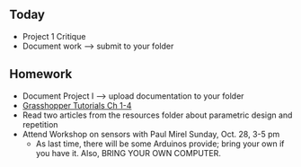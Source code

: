 ## Today

- Project 1 Critique
- Document work --> submit to your folder

## Homework

- Document Project I --> upload documentation to your folder
- [Grasshopper Tutorials Ch 1-4](https://www.youtube.com/watch?v=t-fN6eN7fyg&index=1&list=PLGV167zE8gnUzZxgWwPkqPQrofJsXtB4g)
- Read two articles from the resources folder about parametric design and repetition
- Attend Workshop on sensors with Paul Mirel Sunday, Oct. 28, 3-5 pm
  - As last time, there will be some Arduinos provide; bring your own if you have it. Also, BRING YOUR OWN COMPUTER.
